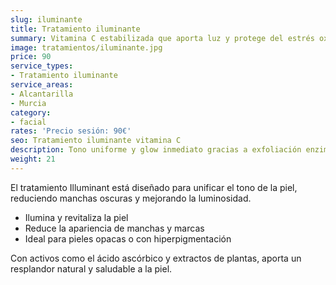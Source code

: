 ```yaml
---
slug: iluminante
title: Tratamiento iluminante
summary: Vitamina C estabilizada que aporta luz y protege del estrés oxidativo.
image: tratamientos/iluminante.jpg
price: 90
service_types:
- Tratamiento iluminante
service_areas:
- Alcantarilla
- Murcia
category:
- facial
rates: 'Precio sesión: 90€'
seo: Tratamiento iluminante vitamina C
description: Tono uniforme y glow inmediato gracias a exfoliación enzimática y sérum antioxidante.
weight: 21
---
```


El tratamiento Illuminant está diseñado para unificar el tono de la piel, reduciendo manchas oscuras y mejorando la luminosidad.

- Ilumina y revitaliza la piel
- Reduce la apariencia de manchas y marcas
- Ideal para pieles opacas o con hiperpigmentación

Con activos como el ácido ascórbico y extractos de plantas, aporta un resplandor natural y saludable a la piel.

